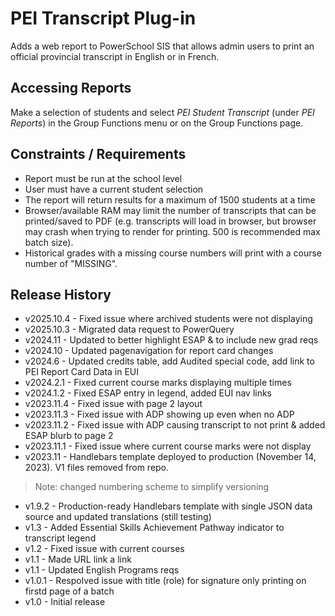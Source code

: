 # PEI Transcript Plug-in

Adds a web report to PowerSchool SIS that allows admin users to print an official provincial transcript in English or in French.

## Accessing Reports

Make a selection of students and select *PEI Student Transcript* (under *PEI Reports*) in the Group Functions menu or on the Group Functions page.

## Constraints / Requirements

* Report must be run at the school level
* User must have a current student selection
* The report will return results for a maximum of 1500 students at a time
* Browser/available RAM may limit the number of transcripts that can be printed/saved to PDF (e.g. transcripts will load in browser, but browser may crash when trying to render for printing. 500 is recommended max batch size).
* Historical grades with a missing course numbers will print with a course number of "MISSING".

## Release History

* v2025.10.4 - Fixed issue where archived students were not displaying
* v2025.10.3 - Migrated data request to PowerQuery
* v2024.11 - Updated to better highlight ESAP & to include new grad reqs
* v2024.10 - Updated pagenavigation for report card changes
* v2024.6 - Updated credits table, add Audited special code, add link to PEI Report Card Data in EUI
* v2024.2.1 - Fixed current course marks displaying multiple times
* v2024.1.2 - Fixed ESAP entry in legend, added EUI nav links
* v2023.11.4 - Fixed issue with page 2 layout
* v2023.11.3 - Fixed issue with ADP showing up even when no ADP
* v2023.11.2 - Fixed issue with ADP causing transcript to not print & added ESAP blurb to page 2
* v2023.11.1 - Fixed issue where current course marks were not display
* v2023.11 - Handlebars template deployed to production (November 14, 2023). V1 files removed from repo.

> Note: changed numbering scheme to simplify versioning

* v1.9.2 - Production-ready Handlebars template with single JSON data source and updated translations (still testing)
* v1.3 - Added Essential Skills Achievement Pathway indicator to transcript legend
* v1.2 - Fixed issue with current courses
* v1.1 - Made URL link a link
* v1.1 - Updated English Programs reqs
* v1.0.1 - Respolved issue with title (role) for signature only printing on firstd page of a batch
* v1.0 - Initial release
